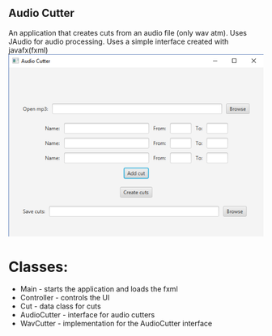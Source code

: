 ## Audio Cutter 
An application that creates cuts from an audio file (only wav atm). Uses JAudio for audio processing.
Uses a simple interface created with javafx(fxml)
![alt text](https://raw.githubusercontent.com/zakupower/Audio-Cutter/master/Capture.PNG)
# Classes:
* Main - starts the application and loads the fxml
* Controller - controls the UI
* Cut - data class for cuts
* AudioCutter - interface for audio cutters
* WavCutter - implementation for the AudioCutter interface
